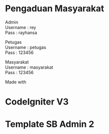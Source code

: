 # Pengaduan Masyarakat

Admin\
Username : rey\
Pass : rayhansa

Petugas\
Username : petugas\
Pass : 123456

Masyarakat\
Username : masyarakat\
Pass : 123456

Made with
# CodeIgniter V3
# Template SB Admin 2



